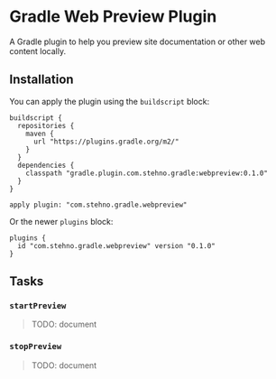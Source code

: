 # Gradle Web Preview Plugin

A Gradle plugin to help you preview site documentation or other web content locally.

## Installation

You can apply the plugin using the `buildscript` block:

    buildscript {
      repositories {
        maven {
          url "https://plugins.gradle.org/m2/"
        }
      }
      dependencies {
        classpath "gradle.plugin.com.stehno.gradle:webpreview:0.1.0"
      }
    }
    
    apply plugin: "com.stehno.gradle.webpreview"
    
Or the newer `plugins` block:

    plugins {
      id "com.stehno.gradle.webpreview" version "0.1.0"
    }
    
## Tasks

### `startPreview`

> TODO: document

### `stopPreview`

> TODO: document